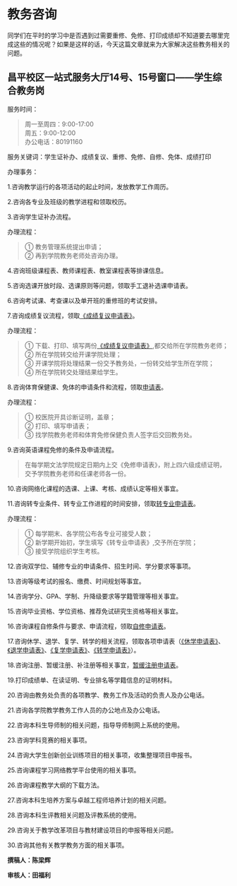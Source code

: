 # 教务咨询

同学们在平时的学习中是否遇到过需要重修、免修、打印成绩却不知道要去哪里完成这些的情况呢？如果是这样的话，今天这篇文章就来为大家解决这些教务相关的问题。

## 昌平校区一站式服务大厅14号、15号窗口——学生综合教务岗

服务时间：

>周一至周四：9:00-17:00  
    周五：9:00-12:00  
    办公电话：80191160

服务关键词：学生证补办、成绩复议、重修、免修、自修、免体、成绩打印

办理事务：

1.咨询教学运行的各项活动的起止时间，发放教学工作周历。

2.咨询各专业及班级的教学进程和领取校历。

3.咨询学生证补办流程。

办理流程：

>① 教务管理系统提出申请；  
    ② 再到学院教务老师处咨询办理。

4.咨询班级课程表、教师课程表、教室课程表等排课信息。

5.咨询选课开放时段、选课原则等问题，领取手工退补选课申请表。

6.咨询考试课、考查课以及单开班的重修班的考试安排。

7.咨询成绩复议流程，领取[《成绩复议申请表》](https://jiaowuchu.buct.edu.cn/_upload/article/files/21/4b/be217cd04e9886edb1b0ba4f49cb/8f8337ae-5c60-44f9-972a-34ea932f2973.pdf)。

办理流程：

>① 下载、打印、填写两份[《成绩复议申请表》](https://jiaowuchu.buct.edu.cn/_upload/article/files/21/4b/be217cd04e9886edb1b0ba4f49cb/8f8337ae-5c60-44f9-972a-34ea932f2973.pdf),都交给所在学院教务老师；  
    ② 所在学院转交给开课学院处理；  
    ③ 开课学院将处理结果一份交予教务处，一份转交给学生所在学院；  
    ④ 所在学院转交处理结果给学生。

8.咨询体育保健课、免体的申请条件和流程，领取[申请表](https://jiaowuchu.buct.edu.cn/_upload/article/files/53/22/414444054aeaa62451dd751722db/c43da296-3ad2-4907-89c0-663e2b65117a.doc)。

办理流程：

>① 校医院开具诊断证明，盖章；  
    ② 打印、填写申请表；  
    ③ 找学院教务老师和体育免修保健负责人签字后交回教务处。

9.咨询英语课程免修的条件及申请流程。

>在每学期文法学院规定日期内上交《免修申请表》，附上四六级成绩证明，交予学院教务老师和任课老师各一份。

10.咨询网络化课程的选课、上课、考核、成绩认定等相关事宜。

11.咨询转专业条件、转专业工作进程的时间安排，领取[转专业申请表](https://jiaowuchu.buct.edu.cn/_upload/article/files/6f/18/6037b16e404cbbffafa4cf32e4d6/c50c8c31-35f3-4622-8fe9-1e7abfb25125.doc)。

办理流程：

>① 每学期末、各学院公布各专业可接受人数；  
    ② 新学期开始初，学生填写《转专业申请表》,交予所在学院；  
    ③ 接受学院组织学生考核。

12.咨询双学位、辅修专业的申请条件、招生时间、学分要求等事项。

13.咨询等级考试的报名、缴费、时间规划等事宜。

14.咨询学分、GPA、学制、升降级要求等学籍管理等相关事宜。

15.咨询毕业资格、学位资格、推荐免试研究生资格等相关事宜。

16.咨询课程自修条件与要求、申请流程，领取[自修申请表](https://jiaowuchu.buct.edu.cn/_upload/article/files/dd/8c/7d260c3f4e329e3adc21a2f0692e/75714f60-2f7e-4229-90a3-0a951336ea81.doc)。 

17.咨询休学、退学、复学、转学的相关流程，领取各项申请表（[《休学申请表》](https://jiaowuchu.buct.edu.cn/_upload/article/files/2e/63/64f8bf5e4c2fbb5843278a2c83c3/ab5d0bf3-55b5-43eb-8a8f-3988411ec6dc.doc)、[《退学申请表》](https://jiaowuchu.buct.edu.cn/_upload/article/files/b6/69/7a9963e34f9d8031e1025eac5022/fa546fd9-0180-473d-a642-9af0ad13b4ff.doc)、[《复学申请表》](https://jiaowuchu.buct.edu.cn/_upload/article/files/6f/44/1a2777254aea9ae0cf0ae80d777b/f2b2125c-5923-40e6-8646-e5794261144e.doc)、[《转学申请表》](https://jiaowuchu.buct.edu.cn/_upload/article/files/dc/57/f2c4a5f64c12a65b1b3bfd09b169/35021ae0-aaff-4865-aaaa-dddf8fa7a6f2.doc)）。

18.咨询注册、暂缓注册、补注册等相关事宜，[暂缓注册申请表](https://jiaowuchu.buct.edu.cn/_upload/article/files/c0/59/e63dd2b64d55a30e3c1ef417a128/978a3f99-c3d1-4113-ad33-152ac0fe60ea.doc)。

19.打印成绩单、在读证明、专业排名等学籍信息的证明材料。

20.咨询由教务处负责的各项教学、教务工作及活动的负责人及办公电话。

21.咨询各学院教学教务工作人员的办公地点及办公电话。

22.咨询本科生导师制的相关问题，指导导师制网上系统的使用。

23.咨询学科竞赛的相关事项。

24.咨询大学生创新创业训练项目的相关事项，收集整理项目申报书。

25.咨询课程学习网络教学平台使用的相关事项。

26.咨询课程教学大纲的下载方法。

27.咨询本科生培养方案与卓越工程师培养计划的相关问题。

28.咨询本科生评教相关问题及评教系统的使用。
 
29.咨询关于教学改革项目与教材建设项目的申报等相关问题。

30.咨询其他有关教学教务方面的相关事项。

**撰稿人：陈梁辉**

**审核人：田福利**
